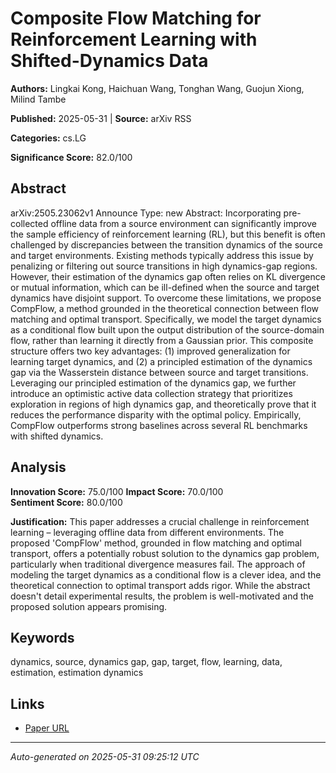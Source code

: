 # Composite Flow Matching for Reinforcement Learning with Shifted-Dynamics Data

**Authors:** Lingkai Kong, Haichuan Wang, Tonghan Wang, Guojun Xiong, Milind Tambe

**Published:** 2025-05-31 | **Source:** arXiv RSS

**Categories:** cs.LG

**Significance Score:** 82.0/100

## Abstract

arXiv:2505.23062v1 Announce Type: new 
Abstract: Incorporating pre-collected offline data from a source environment can significantly improve the sample efficiency of reinforcement learning (RL), but this benefit is often challenged by discrepancies between the transition dynamics of the source and target environments. Existing methods typically address this issue by penalizing or filtering out source transitions in high dynamics-gap regions. However, their estimation of the dynamics gap often relies on KL divergence or mutual information, which can be ill-defined when the source and target dynamics have disjoint support. To overcome these limitations, we propose CompFlow, a method grounded in the theoretical connection between flow matching and optimal transport. Specifically, we model the target dynamics as a conditional flow built upon the output distribution of the source-domain flow, rather than learning it directly from a Gaussian prior. This composite structure offers two key advantages: (1) improved generalization for learning target dynamics, and (2) a principled estimation of the dynamics gap via the Wasserstein distance between source and target transitions. Leveraging our principled estimation of the dynamics gap, we further introduce an optimistic active data collection strategy that prioritizes exploration in regions of high dynamics gap, and theoretically prove that it reduces the performance disparity with the optimal policy. Empirically, CompFlow outperforms strong baselines across several RL benchmarks with shifted dynamics.

## Analysis

**Innovation Score:** 75.0/100
**Impact Score:** 70.0/100  
**Sentiment Score:** 80.0/100

**Justification:** This paper addresses a crucial challenge in reinforcement learning – leveraging offline data from different environments. The proposed 'CompFlow' method, grounded in flow matching and optimal transport, offers a potentially robust solution to the dynamics gap problem, particularly when traditional divergence measures fail. The approach of modeling the target dynamics as a conditional flow is a clever idea, and the theoretical connection to optimal transport adds rigor. While the abstract doesn't detail experimental results, the problem is well-motivated and the proposed solution appears promising.

## Keywords

dynamics, source, dynamics gap, gap, target, flow, learning, data, estimation, estimation dynamics

## Links

- [Paper URL](https://arxiv.org/abs/2505.23062)

---
*Auto-generated on 2025-05-31 09:25:12 UTC*
